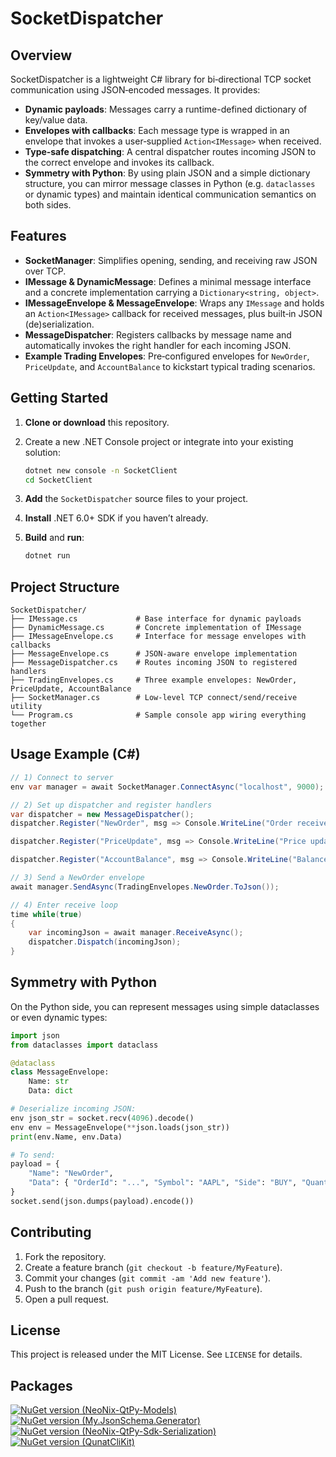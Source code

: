 # SocketDispatcher

## Overview

SocketDispatcher is a lightweight C# library for bi‑directional TCP socket communication using JSON‑encoded messages. It provides:

* **Dynamic payloads**: Messages carry a runtime-defined dictionary of key/value data.
* **Envelopes with callbacks**: Each message type is wrapped in an envelope that invokes a user‑supplied `Action<IMessage>` when received.
* **Type‑safe dispatching**: A central dispatcher routes incoming JSON to the correct envelope and invokes its callback.
* **Symmetry with Python**: By using plain JSON and a simple dictionary structure, you can mirror message classes in Python (e.g. `dataclasses` or dynamic types) and maintain identical communication semantics on both sides.

## Features

* **SocketManager**: Simplifies opening, sending, and receiving raw JSON over TCP.
* **IMessage & DynamicMessage**: Defines a minimal message interface and a concrete implementation carrying a `Dictionary<string, object>`.
* **IMessageEnvelope & MessageEnvelope**: Wraps any `IMessage` and holds an `Action<IMessage>` callback for received messages, plus built‑in JSON (de)serialization.
* **MessageDispatcher**: Registers callbacks by message name and automatically invokes the right handler for each incoming JSON.
* **Example Trading Envelopes**: Pre‑configured envelopes for `NewOrder`, `PriceUpdate`, and `AccountBalance` to kickstart typical trading scenarios.

## Getting Started

1. **Clone or download** this repository.
2. Create a new .NET Console project or integrate into your existing solution:

   ```bash
   dotnet new console -n SocketClient
   cd SocketClient
   ```
3. **Add** the `SocketDispatcher` source files to your project.
4. **Install** .NET 6.0+ SDK if you haven’t already.
5. **Build** and **run**:

   ```bash
   dotnet run
   ```

## Project Structure

```
SocketDispatcher/
├── IMessage.cs             # Base interface for dynamic payloads
├── DynamicMessage.cs       # Concrete implementation of IMessage
├── IMessageEnvelope.cs     # Interface for message envelopes with callbacks
├── MessageEnvelope.cs      # JSON‑aware envelope implementation
├── MessageDispatcher.cs    # Routes incoming JSON to registered handlers
├── TradingEnvelopes.cs     # Three example envelopes: NewOrder, PriceUpdate, AccountBalance
├── SocketManager.cs        # Low‑level TCP connect/send/receive utility
└── Program.cs              # Sample console app wiring everything together
```

## Usage Example (C#)

```csharp
// 1) Connect to server
env var manager = await SocketManager.ConnectAsync("localhost", 9000);

// 2) Set up dispatcher and register handlers
var dispatcher = new MessageDispatcher();
dispatcher.Register("NewOrder", msg => Console.WriteLine("Order received!"));

dispatcher.Register("PriceUpdate", msg => Console.WriteLine("Price updated!"));

dispatcher.Register("AccountBalance", msg => Console.WriteLine("Balance updated!"));

// 3) Send a NewOrder envelope
await manager.SendAsync(TradingEnvelopes.NewOrder.ToJson());

// 4) Enter receive loop
time while(true)
{
    var incomingJson = await manager.ReceiveAsync();
    dispatcher.Dispatch(incomingJson);
}
```

## Symmetry with Python

On the Python side, you can represent messages using simple dataclasses or even dynamic types:

```python
import json
from dataclasses import dataclass

@dataclass
class MessageEnvelope:
    Name: str
    Data: dict

# Deserialize incoming JSON:
env json_str = socket.recv(4096).decode()
env env = MessageEnvelope(**json.loads(json_str))
print(env.Name, env.Data)

# To send:
payload = {
    "Name": "NewOrder",
    "Data": { "OrderId": "...", "Symbol": "AAPL", "Side": "BUY", "Quantity": 100, "Price": 172.35 }
}
socket.send(json.dumps(payload).encode())
```

## Contributing

1. Fork the repository.
2. Create a feature branch (`git checkout -b feature/MyFeature`).
3. Commit your changes (`git commit -am 'Add new feature'`).
4. Push to the branch (`git push origin feature/MyFeature`).
5. Open a pull request.

## License

This project is released under the MIT License. See `LICENSE` for details.

## Packages

[![NuGet version (NeoNix-QtPy-Models)](https://img.shields.io/nuget/v/NomePacchetto.svg?style=flat-square)](https://www.nuget.org/packages/NeoNix-QtPy-Models/)
[![NuGet version (My.JsonSchema.Generator)](https://img.shields.io/nuget/v/NomePacchetto.svg?style=flat-square)](https://www.nuget.org/packages/My.JsonSchema.Generator/)
[![NuGet version (NeoNix-QtPy-Sdk-Serialization)](https://img.shields.io/nuget/v/NomePacchetto.svg?style=flat-square)](https://www.nuget.org/packages/NeoNix-QtPy-Sdk-Serialization/)
[![NuGet version (QunatCliKit)](https://img.shields.io/nuget/v/NomePacchetto.svg?style=flat-square)](https://www.nuget.org/packages/QunatCliKit/)
